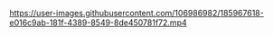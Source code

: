 https://user-images.githubusercontent.com/106986982/185967618-e016c9ab-181f-4389-8549-8de450781f72.mp4





